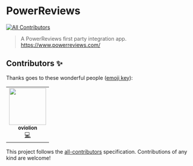 # PowerReviews
<!-- ALL-CONTRIBUTORS-BADGE:START - Do not remove or modify this section -->
[![All Contributors](https://img.shields.io/badge/all_contributors-1-orange.svg?style=flat-square)](#contributors-)
<!-- ALL-CONTRIBUTORS-BADGE:END -->

 > A PowerReviews first party integration app. https://www.powerreviews.com/
 
 

## Contributors ✨

Thanks goes to these wonderful people ([emoji key](https://allcontributors.org/docs/en/emoji-key)):

<!-- ALL-CONTRIBUTORS-LIST:START - Do not remove or modify this section -->
<!-- prettier-ignore-start -->
<!-- markdownlint-disable -->
<table>
  <tr>
    <td align="center"><a href="https://github.com/oviolion"><img src="https://avatars2.githubusercontent.com/u/68231117?v=4" width="100px;" alt=""/><br /><sub><b>oviolion</b></sub></a><br /><a href="https://github.com/vtex-apps/powerreviews/commits?author=oviolion" title="Code">💻</a></td>
  </tr>
</table>

<!-- markdownlint-enable -->
<!-- prettier-ignore-end -->
<!-- ALL-CONTRIBUTORS-LIST:END -->

This project follows the [all-contributors](https://github.com/all-contributors/all-contributors) specification. Contributions of any kind are welcome!